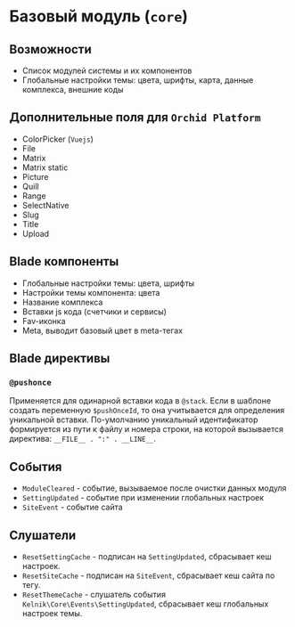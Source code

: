 # Базовый модуль (`core`)

## Возможности
* Список модулей системы и их компонентов
* Глобальные настройки темы: цвета, шрифты, карта, данные комплекса, внешние коды

## Дополнительные поля для `Orchid Platform`
* ColorPicker (`Vuejs`)
* File
* Matrix
* Matrix static
* Picture
* Quill
* Range
* SelectNative
* Slug
* Title
* Upload

## Blade компоненты
* Глобальные настройки темы: цвета, шрифты
* Настройки темы компонента: цвета
* Название комплекса
* Вставки js кода (счетчики и сервисы)
* Fav-иконка
* Meta, выводит базовый цвет в meta-тегах

## Blade директивы
### `@pushonce`
Применяется для одинарной вставки кода в `@stack`. 
Если в шаблоне создать переменную `$pushOnceId`, то она учитывается для определения уникальной вставки. 
По-умолчанию уникальный идентификатор формируется из пути к файлу и номера строки, на которой вызывается директива: `__FILE__ . ":" . __LINE__`.

## События
* `ModuleCleared` - событие, вызываемое после очистки данных модуля
* `SettingUpdated` - событие при изменении глобальных настроек
* `SiteEvent` - событие сайта

## Слушатели
* `ResetSettingCache` - подписан на `SettingUpdated`, сбрасывает кеш настроек.
* `ResetSiteCache` - подписан на `SiteEvent`, сбрасывает кеш сайта по тегу.
* `ResetThemeCache` - слушатель события `Kelnik\Core\Events\SettingUpdated`, сбрасывает кеш глобальных настроек темы.
